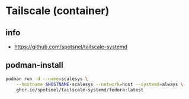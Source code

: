 # Tailscale (container)

## info

  - https://github.com/spotsnel/tailscale-systemd


## podman-install
```sh 
podman run -d --name=scalesys \
    --hostname $HOSTNAME-scalesys --network=host --systemd=always \
    ghcr.io/spotsnel/tailscale-systemd/fedora:latest
```


